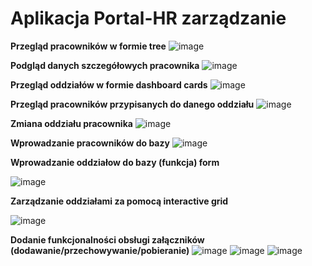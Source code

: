 <h1>Aplikacja Portal-HR zarządzanie</h1>

<b>Przegląd pracowników w formie tree</b>
![image](https://github.com/user-attachments/assets/53763ac1-f057-49d5-be84-b0bdf3794a4b)


<b>Podgląd danych szczegółowych pracownika</b>
![image](https://github.com/user-attachments/assets/75941d9c-f116-4186-a1c4-4298fd3b39cb)


<b>Przegląd oddziałów w formie dashboard cards</b>
![image](https://github.com/user-attachments/assets/e485e990-7576-496c-aadd-5c6c05e3245e)


<b>Przegląd pracowników przypisanych do danego oddziału</b>
![image](https://github.com/user-attachments/assets/fc1359a7-8422-4259-8807-99c61747cc3d)


<b>Zmiana oddziału pracownika</b>
![image](https://github.com/user-attachments/assets/28341584-a66e-43fd-85a9-06bbfca33918)


<b>Wprowadzanie pracowników do bazy</b>
![image](https://github.com/user-attachments/assets/60db82d7-ce37-42b1-a6c9-877bd186e148)


<b>Wprowadzanie oddziałow do bazy (funkcja) form</b>

![image](https://github.com/user-attachments/assets/c7c990b5-8c1c-4f73-bff5-f430dfd0aecf)


<b>Zarządzanie oddziałami za pomocą interactive grid</b>

![image](https://github.com/user-attachments/assets/b23ba1f3-8357-4589-8c2c-266ab9f28158)


<b>Dodanie funkcjonalności obsługi załączników (dodawanie/przechowywanie/pobieranie)</b>
![image](https://github.com/user-attachments/assets/1e1641db-61a3-4faf-af66-34ffc7d0a8ae)
![image](https://github.com/user-attachments/assets/59ccdbcc-fe59-4e15-952c-7c46e61402ec)
![image](https://github.com/user-attachments/assets/5927423d-39bb-4354-b0f6-ad855ddd6c19)




